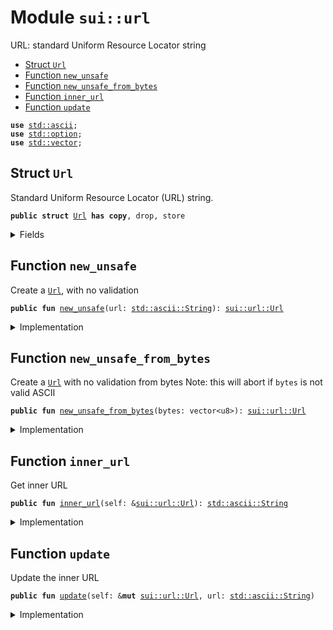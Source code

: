 
<a name="sui_url"></a>

# Module `sui::url`

URL: standard Uniform Resource Locator string


-  [Struct `Url`](#sui_url_Url)
-  [Function `new_unsafe`](#sui_url_new_unsafe)
-  [Function `new_unsafe_from_bytes`](#sui_url_new_unsafe_from_bytes)
-  [Function `inner_url`](#sui_url_inner_url)
-  [Function `update`](#sui_url_update)


<pre><code><b>use</b> <a href="../../dependencies/std/ascii.md#std_ascii">std::ascii</a>;
<b>use</b> <a href="../../dependencies/std/option.md#std_option">std::option</a>;
<b>use</b> <a href="../../dependencies/std/vector.md#std_vector">std::vector</a>;
</code></pre>



<a name="sui_url_Url"></a>

## Struct `Url`

Standard Uniform Resource Locator (URL) string.


<pre><code><b>public</b> <b>struct</b> <a href="../../dependencies/sui/url.md#sui_url_Url">Url</a> <b>has</b> <b>copy</b>, drop, store
</code></pre>



<details>
<summary>Fields</summary>


<dl>
<dt>
<code>url: <a href="../../dependencies/std/ascii.md#std_ascii_String">std::ascii::String</a></code>
</dt>
<dd>
</dd>
</dl>


</details>

<a name="sui_url_new_unsafe"></a>

## Function `new_unsafe`

Create a <code><a href="../../dependencies/sui/url.md#sui_url_Url">Url</a></code>, with no validation


<pre><code><b>public</b> <b>fun</b> <a href="../../dependencies/sui/url.md#sui_url_new_unsafe">new_unsafe</a>(url: <a href="../../dependencies/std/ascii.md#std_ascii_String">std::ascii::String</a>): <a href="../../dependencies/sui/url.md#sui_url_Url">sui::url::Url</a>
</code></pre>



<details>
<summary>Implementation</summary>


<pre><code><b>public</b> <b>fun</b> <a href="../../dependencies/sui/url.md#sui_url_new_unsafe">new_unsafe</a>(url: String): <a href="../../dependencies/sui/url.md#sui_url_Url">Url</a> {
    <a href="../../dependencies/sui/url.md#sui_url_Url">Url</a> { url }
}
</code></pre>



</details>

<a name="sui_url_new_unsafe_from_bytes"></a>

## Function `new_unsafe_from_bytes`

Create a <code><a href="../../dependencies/sui/url.md#sui_url_Url">Url</a></code> with no validation from bytes
Note: this will abort if <code>bytes</code> is not valid ASCII


<pre><code><b>public</b> <b>fun</b> <a href="../../dependencies/sui/url.md#sui_url_new_unsafe_from_bytes">new_unsafe_from_bytes</a>(bytes: vector&lt;u8&gt;): <a href="../../dependencies/sui/url.md#sui_url_Url">sui::url::Url</a>
</code></pre>



<details>
<summary>Implementation</summary>


<pre><code><b>public</b> <b>fun</b> <a href="../../dependencies/sui/url.md#sui_url_new_unsafe_from_bytes">new_unsafe_from_bytes</a>(bytes: vector&lt;u8&gt;): <a href="../../dependencies/sui/url.md#sui_url_Url">Url</a> {
    <b>let</b> url = bytes.to_ascii_string();
    <a href="../../dependencies/sui/url.md#sui_url_Url">Url</a> { url }
}
</code></pre>



</details>

<a name="sui_url_inner_url"></a>

## Function `inner_url`

Get inner URL


<pre><code><b>public</b> <b>fun</b> <a href="../../dependencies/sui/url.md#sui_url_inner_url">inner_url</a>(self: &<a href="../../dependencies/sui/url.md#sui_url_Url">sui::url::Url</a>): <a href="../../dependencies/std/ascii.md#std_ascii_String">std::ascii::String</a>
</code></pre>



<details>
<summary>Implementation</summary>


<pre><code><b>public</b> <b>fun</b> <a href="../../dependencies/sui/url.md#sui_url_inner_url">inner_url</a>(self: &<a href="../../dependencies/sui/url.md#sui_url_Url">Url</a>): String {
    self.url
}
</code></pre>



</details>

<a name="sui_url_update"></a>

## Function `update`

Update the inner URL


<pre><code><b>public</b> <b>fun</b> <a href="../../dependencies/sui/url.md#sui_url_update">update</a>(self: &<b>mut</b> <a href="../../dependencies/sui/url.md#sui_url_Url">sui::url::Url</a>, url: <a href="../../dependencies/std/ascii.md#std_ascii_String">std::ascii::String</a>)
</code></pre>



<details>
<summary>Implementation</summary>


<pre><code><b>public</b> <b>fun</b> <a href="../../dependencies/sui/url.md#sui_url_update">update</a>(self: &<b>mut</b> <a href="../../dependencies/sui/url.md#sui_url_Url">Url</a>, url: String) {
    self.url = url;
}
</code></pre>



</details>
